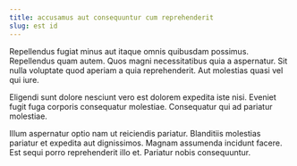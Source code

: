 ```yaml
---
title: accusamus aut consequuntur cum reprehenderit
slug: est id
---
```


Repellendus fugiat minus aut itaque omnis quibusdam possimus. Repellendus quam autem. Quos magni necessitatibus quia a aspernatur. Sit nulla voluptate quod aperiam a quia reprehenderit. Aut molestias quasi vel qui iure.

Eligendi sunt dolore nesciunt vero est dolorem expedita iste nisi. Eveniet fugit fuga corporis consequatur molestiae. Consequatur qui ad pariatur molestiae.

Illum aspernatur optio nam ut reiciendis pariatur. Blanditiis molestias pariatur et expedita aut dignissimos. Magnam assumenda incidunt facere. Est sequi porro reprehenderit illo et. Pariatur nobis consequuntur.
